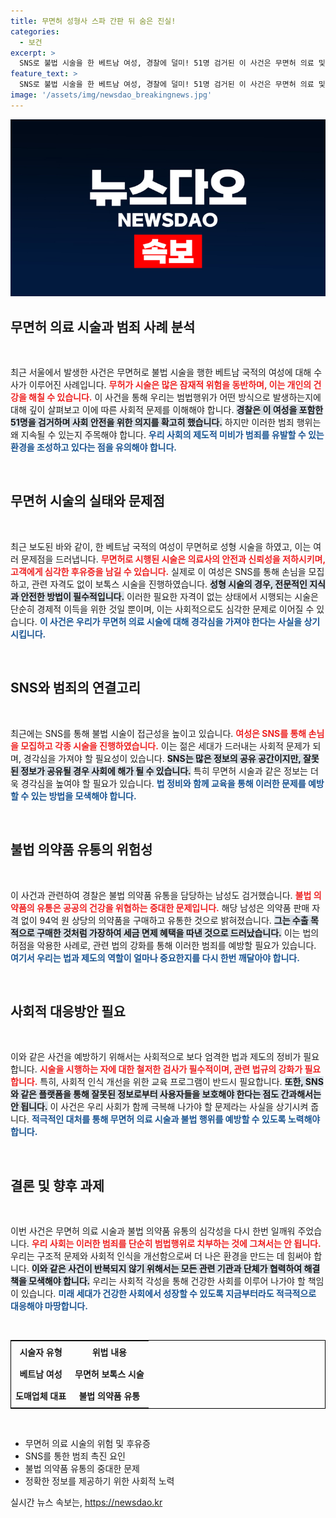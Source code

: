 ```yaml
---
title: 무면허 성형사 스파 간판 뒤 숨은 진실!
categories:
  - 보건
excerpt: >
  SNS로 불법 시술을 한 베트남 여성, 경찰에 덜미! 51명 검거된 이 사건은 무면허 의료 및 의약품 유통의 충격적인 실태를 드러냅니다. 과연 얼마나 많은 사람들이 피해를 입었을까요?
feature_text: >
  SNS로 불법 시술을 한 베트남 여성, 경찰에 덜미! 51명 검거된 이 사건은 무면허 의료 및 의약품 유통의 충격적인 실태를 드러냅니다. 과연 얼마나 많은 사람들이 피해를 입었을까요?
image: '/assets/img/newsdao_breakingnews.jpg'
---
```


<p><img src="/assets/img/newsdao_breakingnews.jpg" alt="implanttips 속보" /></p>

<h2 data-ke-size="size26">무면허 의료 시술과 범죄 사례 분석</h2>

<p data-ke-size="size16">&nbsp;</p>

<p>최근 서울에서 발생한 사건은 무면허로 불법 시술을 행한 베트남 국적의 여성에 대해 수사가 이루어진 사례입니다. <b><span style="color: #ee2323;">무허가 시술은 많은 잠재적 위험을 동반하며, 이는 개인의 건강을 해칠 수 있습니다.</span></b> 이 사건을 통해 우리는 범법행위가 어떤 방식으로 발생하는지에 대해 깊이 살펴보고 이에 따른 사회적 문제를 이해해야 합니다. <b><span style="background-color: #21538527;">경찰은 이 여성을 포함한 51명을 검거하며 사회 안전을 위한 의지를 확고히 했습니다.</span></b> 하지만 이러한 범죄 행위는 왜 지속될 수 있는지 주목해야 합니다. <b><span style="color: #1a5490;">우리 사회의 제도적 미비가 범죄를 유발할 수 있는 환경을 조성하고 있다는 점을 유의해야 합니다.</span></b> </p>

<p data-ke-size="size16">&nbsp;</p>

<h2 data-ke-size="size26">무면허 시술의 실태와 문제점</h2>

<p data-ke-size="size16">&nbsp;</p>

<p>최근 보도된 바와 같이, 한 베트남 국적의 여성이 무면허로 성형 시술을 하였고, 이는 여러 문제점을 드러냅니다. <b><span style="color: #ee2323;">무면허로 시행된 시술은 의료사의 안전과 신뢰성을 저하시키며, 고객에게 심각한 후유증을 남길 수 있습니다.</span></b> 실제로 이 여성은 SNS를 통해 손님을 모집하고, 관련 자격도 없이 보톡스 시술을 진행하였습니다. <b><span style="background-color: #21538527;">성형 시술의 경우, 전문적인 지식과 안전한 방법이 필수적입니다.</span></b> 이러한 필요한 자격이 없는 상태에서 시행되는 시술은 단순히 경제적 이득을 위한 것일 뿐이며, 이는 사회적으로도 심각한 문제로 이어질 수 있습니다. <b><span style="color: #1a5490;">이 사건은 우리가 무면허 의료 시술에 대해 경각심을 가져야 한다는 사실을 상기시킵니다.</span></b></p>

<p data-ke-size="size16">&nbsp;</p>

<h2 data-ke-size="size26">SNS와 범죄의 연결고리</h2>

<p data-ke-size="size16">&nbsp;</p>

<p>최근에는 SNS를 통해 불법 시술이 접근성을 높이고 있습니다. <b><span style="color: #ee2323;">여성은 SNS를 통해 손님을 모집하고 각종 시술을 진행하였습니다.</span></b> 이는 젊은 세대가 드러내는 사회적 문제가 되며, 경각심을 가져야 할 필요성이 있습니다. <b><span style="background-color: #21538527;">SNS는 많은 정보의 공유 공간이지만, 잘못된 정보가 공유될 경우 사회에 해가 될 수 있습니다.</span></b> 특히 무면허 시술과 같은 정보는 더욱 경각심을 높여야 할 필요가 있습니다. <b><span style="color: #1a5490;">법 정비와 함께 교육을 통해 이러한 문제를 예방할 수 있는 방법을 모색해야 합니다.</span></b></p>

<p data-ke-size="size16">&nbsp;</p>

<h2 data-ke-size="size26">불법 의약품 유통의 위험성</h2>

<p data-ke-size="size16">&nbsp;</p>

<p>이 사건과 관련하여 경찰은 불법 의약품 유통을 담당하는 남성도 검거했습니다. <b><span style="color: #ee2323;">불법 의약품의 유통은 공공의 건강을 위협하는 중대한 문제입니다.</span></b> 해당 남성은 의약품 판매 자격 없이 94억 원 상당의 의약품을 구매하고 유통한 것으로 밝혀졌습니다. <b><span style="background-color: #21538527;">그는 수출 목적으로 구매한 것처럼 가장하여 세금 면제 혜택을 따낸 것으로 드러났습니다.</span></b> 이는 법의 허점을 악용한 사례로, 관련 법의 강화를 통해 이러한 범죄를 예방할 필요가 있습니다. <b><span style="color: #1a5490;">여기서 우리는 법과 제도의 역할이 얼마나 중요한지를 다시 한번 깨달아야 합니다.</span></b></p>

<p data-ke-size="size16">&nbsp;</p>

<h2 data-ke-size="size26">사회적 대응방안 필요</h2>

<p data-ke-size="size16">&nbsp;</p>

<p>이와 같은 사건을 예방하기 위해서는 사회적으로 보다 엄격한 법과 제도의 정비가 필요합니다. <b><span style="color: #ee2323;">시술을 시행하는 자에 대한 철저한 검사가 필수적이며, 관련 법규의 강화가 필요합니다.</span></b> 특히, 사회적 인식 개선을 위한 교육 프로그램이 반드시 필요합니다. <b><span style="background-color: #21538527;">또한, SNS와 같은 플랫폼을 통해 잘못된 정보로부터 사용자들을 보호해야 한다는 점도 간과해서는 안 됩니다.</span></b> 이 사건은 우리 사회가 함께 극복해 나가야 할 문제라는 사실을 상기시켜 줍니다. <b><span style="color: #1a5490;">적극적인 대처를 통해 무면허 의료 시술과 불법 행위를 예방할 수 있도록 노력해야 합니다.</span></b></p>

<p data-ke-size="size16">&nbsp;</p>

<h2 data-ke-size="size26">결론 및 향후 과제</h2>

<p data-ke-size="size16">&nbsp;</p>

<p>이번 사건은 무면허 의료 시술과 불법 의약품 유통의 심각성을 다시 한번 일깨워 주었습니다. <b><span style="color: #ee2323;">우리 사회는 이러한 범죄를 단순히 범법행위로 치부하는 것에 그쳐서는 안 됩니다.</span></b> 우리는 구조적 문제와 사회적 인식을 개선함으로써 더 나은 환경을 만드는 데 힘써야 합니다. <b><span style="background-color: #21538527;">이와 같은 사건이 반복되지 않기 위해서는 모든 관련 기관과 단체가 협력하여 해결책을 모색해야 합니다.</span></b> 우리는 사회적 각성을 통해 건강한 사회를 이루어 나가야 할 책임이 있습니다. <b><span style="color: #1a5490;">미래 세대가 건강한 사회에서 성장할 수 있도록 지금부터라도 적극적으로 대응해야 마땅합니다.</span></b> </p>

<p data-ke-size="size16">&nbsp;</p> 

<table style="width: 100%; border: 1px solid #000;">
    <tr>
        <td style="text-align: center; height: 30px;"><b>시술자 유형</b></td>
        <td style="text-align: center; height: 30px;"><b>위법 내용</b></td>
    </tr>
    <tr>
        <td style="text-align: center; height: 30px;"><b>베트남 여성</b></td>
        <td style="text-align: center; height: 30px;"><b>무면허 보톡스 시술</b></td>
    </tr>
    <tr>
        <td style="text-align: center; height: 30px;"><b>도매업체 대표</b></td>
        <td style="text-align: center; height: 30px;"><b>불법 의약품 유통</b></td>
    </tr>
</table>

<p data-ke-size="size16">&nbsp;</p>

<ul>
    <li>무면허 의료 시술의 위험 및 후유증</li>
    <li>SNS를 통한 범죄 촉진 요인</li>
    <li>불법 의약품 유통의 중대한 문제</li>
    <li>정확한 정보를 제공하기 위한 사회적 노력</li>
</ul> 

<p data-ke-size="size16"></p> 
실시간 뉴스 속보는, <a href="https://newsdao.kr" rel="dofollow">https://newsdao.kr</a>


